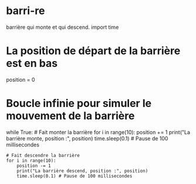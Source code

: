 # barri-re
barrière qui monte et qui descend. 
import time

# La position de départ de la barrière est en bas
position = 0

# Boucle infinie pour simuler le mouvement de la barrière
while True:
    # Fait monter la barrière
    for i in range(10):
        position += 1
        print("La barrière monte, position :", position)
        time.sleep(0.1) # Pause de 100 millisecondes

    # Fait descendre la barrière
    for i in range(10):
        position -= 1
        print("La barrière descend, position :", position)
        time.sleep(0.1) # Pause de 100 millisecondes
